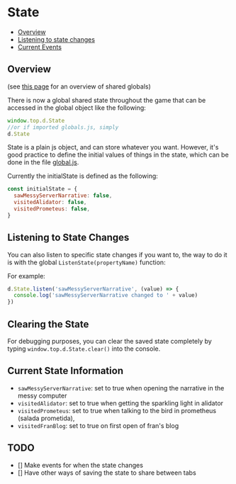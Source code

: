 State
=====

- [Overview](#overview)
- [Listening to state changes](#listening-to-events)
- [Current Events](#current-state-information)

Overview
--------

(see [this page](/docs/Sharing.md) for an overview of shared globals)

There is now a global shared state throughout the game that can be accessed in the global object like the following:

```js
window.top.d.State
//or if imported globals.js, simply
d.State
```

State is a plain js object, and can store whatever you want. However, it's good practice to define the initial values of things in the state, which can be done in the file [global.js](../global.js).

Currently the initialState is defined as the following:
```js
const initialState = {
  sawMessyServerNarrative: false,
  visitedAlidator: false,
  visitedPrometeus: false,
}
```

Listening to State Changes
--------------------------

You can also listen to specific state changes if you want to, the way to do it is with the global `ListenState(propertyName)` function:

For example:

```js
d.State.listen('sawMessyServerNarrative', (value) => {
  console.log('sawMessyServerNarrative changed to ' + value)
})
```

Clearing the State
------------------
For debugging purposes, you can clear the saved state completely by typing `window.top.d.State.clear()` into the console.

Current State Information
-------------------------

  - `sawMessyServerNarrative`: set to true when opening the narrative in the messy computer
  - `visitedAlidator`: set to true when getting the sparkling light in alidator
  - `visitedPrometeus`: set to true when talking to the bird in prometheus (salada prometida),
  - `visitedFranBlog`: set to true on first open of fran's blog

TODO
----

 - [] Make events for when the state changes
 - [] Have other ways of saving the state to share between tabs
